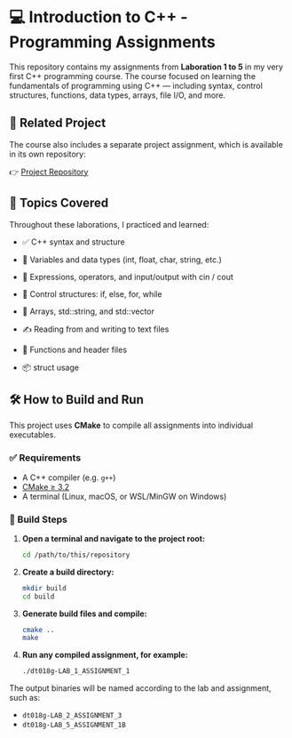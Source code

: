 # 💻 Introduction to C++ - Programming Assignments
This repository contains my assignments from **Laboration 1 to 5** in my very first C++ programming course. The course focused on learning the fundamentals of programming using C++ — including syntax, control structures, functions, data types, arrays, file I/O, and more.

## 📁 Related Project

The course also includes a separate project assignment, which is available in its own repository:

👉 [Project Repository](https://github.com/Freeze-97/Person-List-Manager-CLI)

## 🧾 Topics Covered
Throughout these laborations, I practiced and learned:

- ✅ C++ syntax and structure

- 🔢 Variables and data types (int, float, char, string, etc.)

- 🧮 Expressions, operators, and input/output with cin / cout

- 🔁 Control structures: if, else, for, while

- 🧱 Arrays, std::string, and std::vector

- ✍️ Reading from and writing to text files

- 🧰 Functions and header files

- 📦 struct usage

## 🛠️ How to Build and Run

This project uses **CMake** to compile all assignments into individual executables.

### ✅ Requirements

- A C++ compiler (e.g. `g++`)
- [CMake ≥ 3.2](https://cmake.org/download/)
- A terminal (Linux, macOS, or WSL/MinGW on Windows)

### 🔧 Build Steps

1. **Open a terminal and navigate to the project root:**
   ```bash
   cd /path/to/this/repository
   ```
   
2. **Create a build directory:**
   ```bash
   mkdir build
   cd build
   ```
   
3. **Generate build files and compile:**
   ```bash
   cmake ..
   make
   ```
   
4. **Run any compiled assignment, for example:**
    ```bash
    ./dt018g-LAB_1_ASSIGNMENT_1
    ```

The output binaries will be named according to the lab and assignment, such as:
- ```dt018g-LAB_2_ASSIGNMENT_3```
- ```dt018g-LAB_5_ASSIGNMENT_1B```
